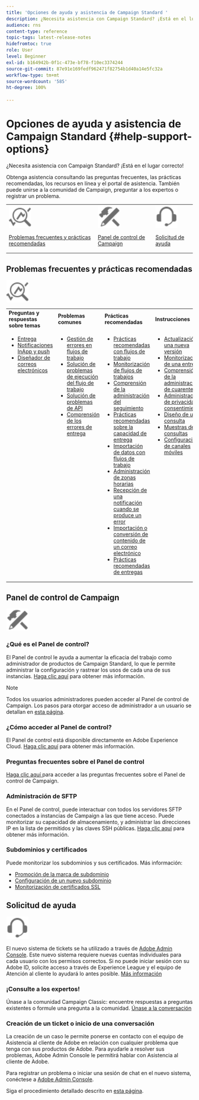 ```yaml
---
title: 'Opciones de ayuda y asistencia de Campaign Standard '
description: ¿Necesita asistencia con Campaign Standard? ¡Está en el lugar correcto!
audience: rns
content-type: reference
topic-tags: latest-release-notes
hidefromtoc: true
role: User
level: Beginner
exl-id: b164942b-0f1c-473e-bf78-f10ec3374244
source-git-commit: 87e91e169fedf962471f82754b1d40a14e5fc32a
workflow-type: tm+mt
source-wordcount: '585'
ht-degree: 100%

---
```


# Opciones de ayuda y asistencia de Campaign Standard {#help-support-options}

¿Necesita asistencia con Campaign Standard? ¡Está en el lugar correcto!

Obtenga asistencia consultando las preguntas frecuentes, las prácticas recomendadas, los recursos en línea y el portal de asistencia. También puede unirse a la comunidad de Campaign, preguntar a los expertos o registrar un problema.

<table>
    <tr>
        <td><img src="start/using/assets/do-not-localize/icon-faq.svg" width="60px"><p><a href="#faq">Problemas frecuentes y prácticas recomendadas</a></p></td>
        <td><img src="start/using/assets/do-not-localize/icon-control-panel.svg" width="60px"><p><a href="#control-panel">Panel de control de Campaign</a></p></td>
        <td><img src="start/using/assets/do-not-localize/icon-support.svg" width="60px"><p><a href="#support">Solicitud de ayuda</a></p></td>
    </tr>
</table>

## Problemas frecuentes y prácticas recomendadas

<img src="start/using/assets/do-not-localize/icon-faq.svg" width="60px">

<table>
    <tr><td><strong>Preguntas y respuestas sobre temas</strong></td><td><strong>Problemas comunes</strong></td><td><strong>Prácticas recomendadas</strong></td><td><strong>Instrucciones</strong></td></tr>
    <tr>
    <td valign="top">
        <ul>
        <li><a href="sending/using/monitor-deliverability.md">Entrega</a></li>
        <li><a href="administration/using/aep-faq.md">Notificaciones InApp y push</a></li>
        <li><a href="designing/using/faq-email-designer.md">Diseñador de correos electrónicos</a></li>
        </ul>
    </td>
    <td valign="top">
        <ul>
        <li><a href="automating/using/monitoring-workflow-execution.md#error-management">Gestión de errores en flujos de trabajo</a></li>
        <li><a href="automating/using/best-practices-workflows.md">Solución de problemas de ejecución del flujo de trabajo</a></li>
        <li><a href="api/using/troubleshooting.md">Solución de problemas de API</a></li>
        <li><a href="sending/using/understanding-delivery-failures.md">Comprensión de los errores de entrega</a></li>
        </ul>
    </td>
   <td valign="top">
        <ul>
        <li><a href="automating/using/best-practices-workflows.md">Prácticas recomendadas con flujos de trabajo</a></li>
        <li><a href="automating/using/about-workflow-execution.md">Monitorización de flujos de trabajos</a></li>
        <li><a href="sending/using/tracking-messages.md">Comprensión de la administración del seguimiento</a></li>
        <li><a href="sending/using/about-deliverability.md">Prácticas recomendadas sobre la capacidad de entrega</a></li>
        <li><a href="automating/using/creating-import-workflow-templates.md">Importación de datos con flujos de trabajo</a></li>
        <li><a href="sending/using/sending-messages-at-the-recipient-s-time-zone.md">Administración de zonas horarias</a></li>
        <li><a href="sending/using/receiving-alerts-when-failures-happen.md">Recepción de una notificación cuando se produce un error</a></li>
        <li><a href="designing/using/using-existing-content.md">Importación o conversión de contenido de un correo electrónico</a></li>
        <li><a href="sending/using/delivery-best-practices.md">Prácticas recomendadas de entregas</a></li>
        </ul>
    </td>
    <td valign="top">
        <ul>
        <li><a href="rn/using/release-planning.md">Actualización a una nueva versión</a></li>
        <li><a href="sending/using/monitoring-a-delivery.md">Monitorización de una entrega</a></li>
        <li><a href="sending/using/understanding-quarantine-management.md">Comprensión de la administración de cuarentenas</a></li>
        <li><a href="start/using/privacy-management.md">Administración de privacidad y consentimientos</a></li>
        <li><a href="automating/using/query.md">Diseño de una consulta</a></li>
        <li><a href="automating/using/query-samples.md">Muestras de consultas</a></li>
        <li><a href="administration/using/push-tracking.md">Configuración de canales móviles</a></li>
        </ul>
    </td>
    </tr>
</table>

## Panel de control de Campaign

<img src="start/using/assets/do-not-localize/icon-control-panel.svg" width="60px">

### ¿Qué es el Panel de control?

El Panel de control le ayuda a aumentar la eficacia del trabajo como administrador de productos de Campaign Standard, lo que le permite administrar la configuración y rastrear los usos de cada una de sus instancias.
[Haga clic aquí](https://experienceleague.adobe.com/docs/control-panel/using/discover-control-panel/key-features.html?lang=es#discover-control-panel) para obtener más información.

>[!NOTE]
>
>Todos los usuarios administradores pueden acceder al Panel de control de Campaign. Los pasos para otorgar acceso de administrador a un usuario se detallan en [esta página](https://experienceleague.adobe.com/docs/control-panel/using/discover-control-panel/managing-permissions.html?lang=es#discover-control-panel).

### ¿Cómo acceder al Panel de control?

El Panel de control está disponible directamente en Adobe Experience Cloud. [Haga clic aquí](https://experienceleague.adobe.com/docs/control-panel/using/discover-control-panel/accessing-control-panel.html?lang=es#discover-control-panel) para obtener más información.

### Preguntas frecuentes sobre el Panel de control

[Haga clic aquí ](https://experienceleague.adobe.com/docs/control-panel/using/faq.html?lang=es) para acceder a las preguntas frecuentes sobre el Panel de control de Campaign.

### Administración de SFTP

En el Panel de control, puede interactuar con todos los servidores SFTP conectados a instancias de Campaign a las que tiene acceso. Puede monitorizar su capacidad de almacenamiento, y administrar las direcciones IP en la lista de permitidos y las claves SSH públicas. [Haga clic aquí](https://experienceleague.adobe.com/docs/control-panel/using/sftp-management/about-sftp-management.html?lang=es#sftp-management) para obtener más información.

### Subdominios y certificados

Puede monitorizar los subdominios y sus certificados. Más información:

* [Promoción de la marca de subdominio](https://experienceleague.adobe.com/docs/control-panel/using/subdomains-and-certificates/subdomains-branding.html?lang=es#subdomains-and-certificates)
* [Configuración de un nuevo subdominio](https://experienceleague.adobe.com/docs/control-panel/using/subdomains-and-certificates/setting-up-new-subdomain.html?lang=es#subdomains-and-certificates)
* [Monitorización de certificados SSL](https://experienceleague.adobe.com/docs/control-panel/using/subdomains-and-certificates/renewing-subdomain-certificate.html?lang=es#subdomains-and-certificates)

## Solicitud de ayuda

<img src="start/using/assets/do-not-localize/icon-support.svg" width="60px">

El nuevo sistema de tickets se ha utilizado a través de [Adobe Admin Console](https://adminconsole.adobe.com/overview). Este nuevo sistema requiere nuevas cuentas individuales para cada usuario con los permisos correctos. Si no puede iniciar sesión con su Adobe ID, solicite acceso a través de Experience League y el equipo de Atención al cliente lo ayudará lo antes posible. [Más información](https://helpx.adobe.com/es/enterprise/admin-guide.html/enterprise/using/support-for-experience-cloud.ug.html)

### ¡Consulte a los expertos!

Únase a la comunidad Campaign Classic: encuentre respuestas a preguntas existentes o formule una pregunta a la comunidad. [Únase a la conversación](https://experienceleaguecommunities.adobe.com/t5/adobe-campaign-standard/ct-p/adobe-campaign-standard-community)

### Creación de un ticket o inicio de una conversación

La creación de un caso le permite ponerse en contacto con el equipo de Asistencia al cliente de Adobe en relación con cualquier problema que tenga con sus productos de Adobe. Para ayudarle a resolver sus problemas, Adobe Admin Console le permitirá hablar con Asistencia al cliente de Adobe.

Para registrar un problema o iniciar una sesión de chat en el nuevo sistema, conéctese a [Adobe Admin Console](https://adminconsole.adobe.com/overview).

Siga el procedimiento detallado descrito en [esta página](https://helpx.adobe.com/enterprise/admin-guide.html/enterprise/using/support-for-experience-cloud.ug.html).
